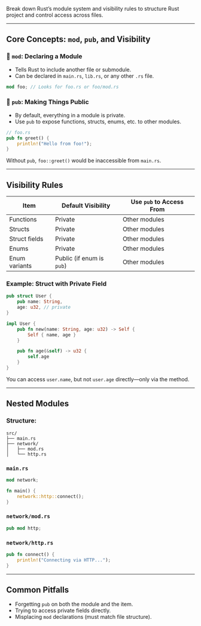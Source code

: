 Break down Rust’s module system and visibility rules to structure Rust project and control access across files.

---

##  Core Concepts: `mod`, `pub`, and Visibility

### 🔹 `mod`: Declaring a Module
- Tells Rust to include another file or submodule.
- Can be declared in `main.rs`, `lib.rs`, or any other `.rs` file.

```rust
mod foo; // Looks for foo.rs or foo/mod.rs
```

### 🔹 `pub`: Making Things Public
- By default, everything in a module is private.
- Use `pub` to expose functions, structs, enums, etc. to other modules.

```rust
// foo.rs
pub fn greet() {
    println!("Hello from foo!");
}
```

Without `pub`, `foo::greet()` would be inaccessible from `main.rs`.

---

##  Visibility Rules

| Item         | Default Visibility | Use `pub` to Access From |
|--------------|--------------------|---------------------------|
| Functions    | Private             | Other modules             |
| Structs      | Private             | Other modules             |
| Struct fields| Private             | Other modules             |
| Enums        | Private             | Other modules             |
| Enum variants| Public (if enum is `pub`) | Other modules     |

###  Example: Struct with Private Field

```rust
pub struct User {
    pub name: String,
    age: u32, // private
}

impl User {
    pub fn new(name: String, age: u32) -> Self {
        Self { name, age }
    }

    pub fn age(&self) -> u32 {
        self.age
    }
}
```

You can access `user.name`, but not `user.age` directly—only via the method.

---

##  Nested Modules

### Structure:
```
src/
├── main.rs
├── network/
│   ├── mod.rs
│   └── http.rs
```

### `main.rs`
```rust
mod network;

fn main() {
    network::http::connect();
}
```

### `network/mod.rs`
```rust
pub mod http;
```

### `network/http.rs`
```rust
pub fn connect() {
    println!("Connecting via HTTP...");
}
```

---

##  Common Pitfalls

-  Forgetting `pub` on both the module and the item.
-  Trying to access private fields directly.
-  Misplacing `mod` declarations (must match file structure).
